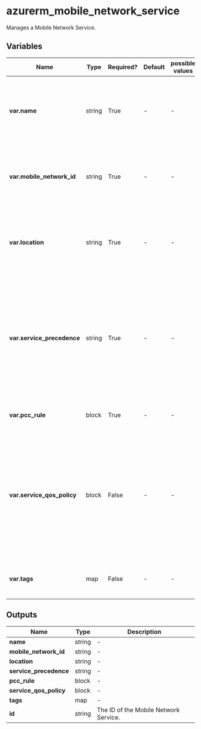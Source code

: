 # azurerm_mobile_network_service

Manages a Mobile Network Service.

## Variables

| Name | Type | Required? | Default  | possible values | Description |
| ---- | ---- | --------- | -------- | ----------- | ----------- |
| **var.name** | string | True | -  |  -  | Specifies the name which should be used for this Mobile Network Service. Changing this forces a new Mobile Network Service to be created. | 
| **var.mobile_network_id** | string | True | -  |  -  | Specifies the ID of the Mobile Network Service. Changing this forces a new Mobile Network Service to be created. | 
| **var.location** | string | True | -  |  -  | Specifies the Azure Region where the Mobile Network Service should exist. Changing this forces a new Mobile Network Service to be created. | 
| **var.service_precedence** | string | True | -  |  -  | A precedence value that is used to decide between services when identifying the QoS values to use for a particular SIM. A lower value means a higher priority. This value should be unique among all services configured in the mobile network. Must be between `0` and `255`. | 
| **var.pcc_rule** | block | True | -  |  -  | A `pcc_rule` block. The set of PCC Rules that make up this service. | 
| **var.service_qos_policy** | block | False | -  |  -  | A `service_qos_policy` block. The QoS policy to use for packets matching this service. This can be overridden for particular flows using the ruleQosPolicy field in a `pcc_rule`. If this field is not specified then the `sim_policy` of User Equipment (UE) will define the QoS settings. | 
| **var.tags** | map | False | -  |  -  | A mapping of tags which should be assigned to the Mobile Network Service. | 



## Outputs

| Name | Type | Description |
| ---- | ---- | --------- | 
| **name** | string  | - | 
| **mobile_network_id** | string  | - | 
| **location** | string  | - | 
| **service_precedence** | string  | - | 
| **pcc_rule** | block  | - | 
| **service_qos_policy** | block  | - | 
| **tags** | map  | - | 
| **id** | string  | The ID of the Mobile Network Service. | 